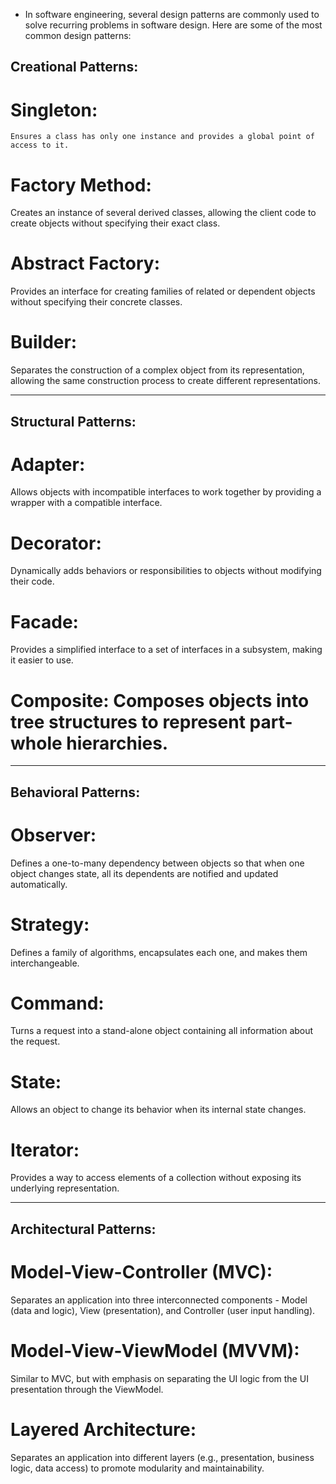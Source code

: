 
- In software engineering, several design patterns are commonly used to solve recurring problems in 
  software design. Here are some of the most common design patterns:

## Creational Patterns:

# Singleton: 
    Ensures a class has only one instance and provides a global point of access to it.

# Factory Method: 
Creates an instance of several derived classes, allowing the client code to create 
objects without specifying their exact class.

# Abstract Factory: 
Provides an interface for creating families of related or dependent objects 
without specifying their concrete classes.

# Builder: 
Separates the construction of a complex object from its representation, allowing 
the same construction process to create different representations.

----------------------------------------------------------------------------------------------------------------------------
## Structural Patterns:

# Adapter: 
Allows objects with incompatible interfaces to work together by providing a wrapper 
with a compatible interface.

# Decorator: 
Dynamically adds behaviors or responsibilities to objects without modifying their code.

# Facade: 
Provides a simplified interface to a set of interfaces in a subsystem, making it 
easier to use.

# Composite: Composes objects into tree structures to represent part-whole hierarchies.
----------------------------------------------------------------------------------------------------------------------------
## Behavioral Patterns:

# Observer: 
Defines a one-to-many dependency between objects so that when one object changes state, 
all its dependents are notified and updated automatically.

# Strategy: 
Defines a family of algorithms, encapsulates each one, and makes them interchangeable.

# Command: 
Turns a request into a stand-alone object containing all information about the request.

# State: 
Allows an object to change its behavior when its internal state changes.

# Iterator: 
Provides a way to access elements of a collection without exposing its underlying representation.

----------------------------------------------------------------------------------------------------------------------------
## Architectural Patterns:

# Model-View-Controller (MVC): 
Separates an application into three interconnected components - Model 
(data and logic), View (presentation), and Controller (user input handling).

# Model-View-ViewModel (MVVM): 
Similar to MVC, but with emphasis on separating the UI logic from the 
UI presentation through the ViewModel.

# Layered Architecture: 
Separates an application into different layers (e.g., presentation, business 
    logic, data access) to promote modularity and maintainability.
